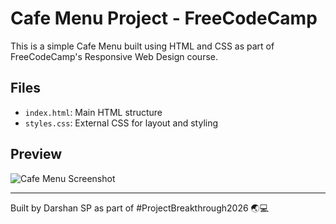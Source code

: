 # Cafe Menu Project - FreeCodeCamp

This is a simple Cafe Menu built using HTML and CSS as part of FreeCodeCamp's Responsive Web Design course.

## Files
- `index.html`: Main HTML structure
- `styles.css`: External CSS for layout and styling

## Preview
![Cafe Menu Screenshot](https://cdn.freecodecamp.org/curriculum/css-cafe/coffee.jpg)

---

Built by Darshan SP as part of #ProjectBreakthrough2026 🌏💻
